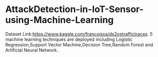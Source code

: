 # AttackDetection-in-IoT-Sensor-using-Machine-Learning
Dataset Link:https://www.kaggle.com/francoisxa/ds2ostraffictraces.
5 machine learning techniques are deployed including Logistic Regression,Support Vector Machine,Decision Tree,Random Forest  and Artificial Neural Network.
